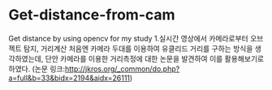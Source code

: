 # Get-distance-from-cam
Get distance by using opencv for my study
1.실시간 영상에서 카메라로부터 오브젝트 탐지, 거리계산
처음엔 카메라 두대를 이용하여 유클리드 거리를 구하는 방식을 생각하였는데, 단안 카메라를 이용한 거리측정에 대한 논문을 발견하여 이를 활용해보기로 하였다.
(논문 링크:http://jkros.org/_common/do.php?a=full&b=33&bidx=2194&aidx=26111)
